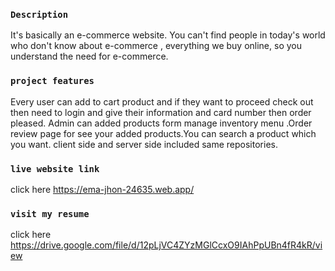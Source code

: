 ### `Description`
It's basically an e-commerce website. You can't find people in today's world who don't know about e-commerce , everything we buy online, so you understand the need for e-commerce.
### `project features`
Every user can add to cart product and if they want to proceed check out then need to login and give their information and card number then order pleased.
Admin can added products form manage inventory menu .Order review page for see your added products.You can search a product which you want. client side and server side included same repositories.

### `live website link`
click here https://ema-jhon-24635.web.app/

### `visit my resume `
click here https://drive.google.com/file/d/12pLjVC4ZYzMGlCcxO9IAhPpUBn4fR4kR/view
